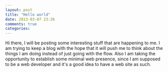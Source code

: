 ```yaml
---
layout: post
title: "Hello world"
date: 2013-03-07 23:26
comments: true
categories: 
---
```

Hi there, I will be posting some interesting stuff that are happening to me. I am trying to keep a blog with the hope that it will push me to think about the things I am doing instead of just going with the flow.
Also I am taking the opportunity to establish some minimal web presence, since I am supposed to be a web developer and it's a good idea to have a web site as such.